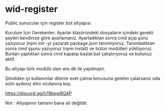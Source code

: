 # wid-register
Public sunucular için register bot altyapısı

Kurulum İçin Gerekenler; Ayarlar klasöründeki dosyaların içindeki gerekli şeyleri kendinize göre ayarlamanız. Ayarladıktan sonra cmd açıp şunu yazıyoruz (npm init -y) yazarak package.json tanımlıyoruz. Tanımladıktan sonra cmd şşunu yazıyoruz (npm install) ve bütün modülleri yüklüyoruz. Bunları yaptıktan sonra cmd kapatıp başlat.bat çalıştırıyoruz ve botunuz aktif.

Bu altyapı türk modülü olan wio.db ile yapılmıştır.

Şimdiden iyi kullanımlar dilerim evet çalma konusuna gelelim çalarsanız oda sizin ayıbınız elini vicdanına koy.

https://discord.gg/h78bpwRQ4P

Not : Altyapının tamamı bana ait değildir.
